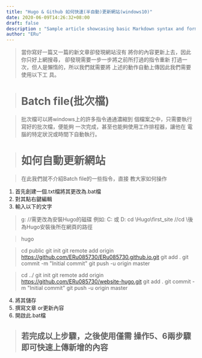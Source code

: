 ```yaml
---
title: "Hugo & Github 如何快速(半自動)更新網站(windows10)"
date: 2020-06-09T14:26:32+08:00
draft: false
description : "Sample article showcasing basic Markdown syntax and formatting for HTML elements."
author: "ERu"
---
```


>當你寫好一篇又一篇的新文章卻發現網站沒有
將你的內容更新上去，因此你只好上網搜尋，
卻發現需要一步一步將之前所打過的指令重新
打過一次，但人是懶惰的，所以我們就需要將
上述的動作自動上傳因此我們需要使用以下工
具。

># Batch file(批次檔)

>批次檔可以將windows上的許多指令通通濃縮到
個檔案之中，只需要執行寫好的批次檔，便能夠
一次完成，甚至也能夠使用工作排程器，讓他在
電腦的特定狀況或時間下自動執行。

># 如何自動更新網站

>在此我們就不介紹Batch file的一些指令，直接
教大家如何操作

1. 首先創建一個.txt檔將其更改為.bat檔
2. 對其點右鍵編輯
3. 輸入以下的文字

>g:                   //需更改為安裝Hugo的磁碟 例如: C: 或  D:
>cd \Hugo\first_site  //cd \後為Hugo安裝後所在網頁的路徑

>hugo

>cd public
>git init
>git remote add origin https://github.com/ERu085730/ERu085730.github.io.git
>git add .
>git commit -m "Initial commit"
>git push -u origin master

>cd ../
>git init
>git remote add origin https://github.com/ERu085730/website-hugo.git
>git add .
>git commit -m "Initial commit"
>git push -u origin master


4. 將其儲存
5. 撰寫文章 or更新內容
6. 開啟此.bat檔

>## 若完成以上步驟，之後使用僅需 操作5、6兩步驟即可快速上傳新增的內容
